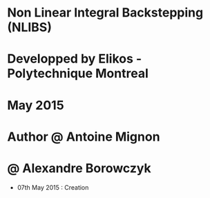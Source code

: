# Non Linear Integral Backstepping (NLIBS)
# Developped by Elikos - Polytechnique Montreal
# May 2015

# Author	@ Antoine Mignon
#			@ Alexandre Borowczyk

- 07th May 2015 : Creation